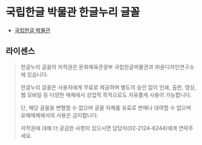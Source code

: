 # 국립한글 박물관 한글누리 글꼴

* [국립한글 박물관](https://www.hangeul.go.kr/)

## 라이센스
> 한글누리 글꼴의 저작권은 문화체육관광부 국립한글박물관과 ㈜윤디자인연구소에 있습니다.
>
> 한글누리 글꼴은 사용자에게 무료로 제공하며 별도의 승인 없이 인쇄, 출판, 영상, 웹 모바일 등 다양한 매체에서 상업적 목적으로도 자유롭게 사용이 가능합니다.
>
> 단, 해당 글꼴을 변형할 수 없으며 글꼴 자체를 유료로 판매나 대여할 수 없으며 유해매체에서의 사용은 금지합니다.
> 
> 저작권에 대해 더 궁금한 사항이 있으시면 담당자(02-2124-6244)에게 연락주세요.
